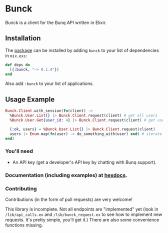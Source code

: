 # Bunck

Bunck is a client for the Bunq API written in Elixir.

## Installation

The [package](https://hex.pm/packages/bunck) can be installed
by adding `bunck` to your list of dependencies in `mix.exs`:

```elixir
def deps do
  [{:bunck, "~> 0.1.4"}]
end
```

Also add `:bunck` to your list of applications.

## Usage Example

```elixir
Bunck.Client.with_session(fn(client) ->
  %Bunck.User.List{} |> Bunck.Client.request(client) # get all users
  %Bunck.User.Get{user_id: 4} |> Bunck.Client.request(client) # get user with id 4

  {:ok, users} = %Bunck.User.List{} |> Bunck.Client.request(client)
  users |> Enum.map(fn(user) -> do_something_with(user) end) # iterate over *all* users, pagination included for free
end)
```

### You'll need
- An API key (get a developer's API key by chatting with Bunq support).

### Documentation (including examples) at [hexdocs](https://hexdocs.pm/bunck/api-reference.html).

### Contributing

Contributions (in the form of pull requests) are very welcome!

This library is incomplete. Not all endpoints are "implemented" yet (look in `/lib/api_calls.ex` and `/lib/bunck_request.ex` to see how to implement new requests. It's pretty simple, you'll get it.) There are also some convenience functions missing.
